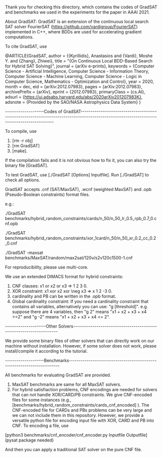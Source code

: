 Thank you for checking this directory, which contains the codes of GradSAT and benchmarks we used in the experiments for the paper in AAAI 2021. 

About GradSAT: GradSAT is an extension of the continuous local search SAT solver FourierSAT (https://github.com/vardigroup/FourierSAT) implemented in C++, where BDDs are used for accelerating gradient computations. 

To cite GradSAT, use 

@ARTICLE{GradSAT,
       author = {{Kyrillidis}, Anastasios and {Vardi}, Moshe Y. and {Zhang}, Zhiwei},
        title = "{On Continuous Local BDD-Based Search for Hybrid SAT Solving}",
      journal = {arXiv e-prints},
     keywords = {Computer Science - Artificial Intelligence, Computer Science - Information Theory, Computer Science - Machine Learning, Computer Science - Logic in Computer Science, Mathematics - Optimization and Control},
         year = 2020,
        month = dec,
          eid = {arXiv:2012.07983},
        pages = {arXiv:2012.07983},
archivePrefix = {arXiv},
       eprint = {2012.07983},
 primaryClass = {cs.AI},
       adsurl = {https://ui.adsabs.harvard.edu/abs/2020arXiv201207983K},
      adsnote = {Provided by the SAO/NASA Astrophysics Data System}
}

--------------------Codes of GradSAT----------------------------------------------------------------------------------------------------------------------------------------------

To compile, use 

1. [rm -r obj]
2. [rm GradSAT]
3. [make].

If the compilation fails and it is not obvious how to fix it, you can also try the binary file [GradSAT].

To test GradSAT, use [./GradSAT [Options] Inputfile]. Run [./GradSAT] to check all options. 

GradSAT accepts .cnf (SAT/MaxSAT), .wcnf (weighted MaxSAT) and .opb (Pseudo-Boolean constraints) format files.

e.g.:

./GradSAT benchmarks/hybrid_random_constraints/cards/n_50/n_50_lr_0.5_rpb_0.7_0.cnf.opb

./GradSAT benchmarks/hybrid_random_constraints/xor_1card/n_50/n_50_xr_0.2_cc_0.2_0.cnf

./GradSAT -maxsat benchmarks/MaxSAT/random/max2sat/120v/s2v120c1500-1.cnf

For reproducibility, please use multi-core.

We use an extended DIMACS format for hybrid constraints:

1. CNF clauses: x1 or x2 or x3 => 1 2 3 0.
2. XOR constraint: x1 xor x2 xor \neg x3 => x 1 2 -3 0.
3. cardinality and PB can be written in the .opb format.
4. Global cardinality constraint: If you need a cardinality constraint that contains all variables, alternatively you can use: "g [threshold]". e.g. suppose there are 4 variables, 
then "g 2" means "x1 + x2 + x3 + x4 >=2" and "g -2" means "x1 + x2 + x3 + x4 <= 2".

---------------------Other Solvers----------------------------------------------------------------------

We provide some binary files of other solvers that can directly work on our machine without installation. However, if some solver does not work, please install/compile it according to the tutorial.

--------------------Benchmarks-------------------------------------------------------------------------

All benchmarks for evaluating GradSAT are provided. 
1. MaxSAT benchmarks are same for all MaxSAT solvers. 
2. For hybrid satisfiaction problems, CNF encodings are needed for solvers that can not handle XOR/CARD/PB constraints. We give CNF-encoded files for some instances (e.g., [benchmarks/hybrid_random_constraints/cards_cnf_encoded] ). The CNF-encoded file for CARDs and PBs problems can be very large and we can not include them in this repository. However, we provide a versatile python file for encoding input file with XOR, CARD and PB into CNF. To encoding a file, use

[python3 benchmarks/cnf_encoder/cnf_encoder.py Inputfile Outputfile] (pysat package needed)

And then you can apply a traditional SAT solver on the pure CNF file.


